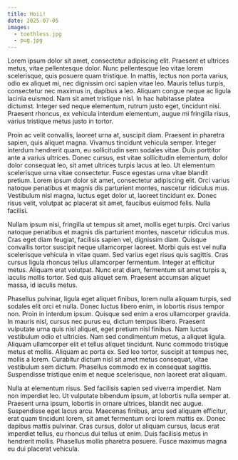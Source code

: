 ```yaml
---
title: Hoii!
date: 2025-07-05
images:
  - toothless.jpg
  - pug.jpg
---
```

Lorem ipsum dolor sit amet, consectetur adipiscing elit. Praesent et ultrices metus, vitae pellentesque dolor. Nunc pellentesque leo vitae lorem scelerisque, quis posuere quam tristique. In mattis, lectus non porta varius, odio ex aliquet mi, nec dignissim orci sapien vitae leo. Mauris tellus turpis, consectetur nec maximus in, dapibus a leo. Aliquam congue neque ac ligula lacinia euismod. Nam sit amet tristique nisl. In hac habitasse platea dictumst. Integer sed neque elementum, rutrum justo eget, tincidunt nisi. Praesent rhoncus, ex vehicula interdum elementum, augue mi fringilla risus, varius tristique metus justo in tortor.

Proin ac velit convallis, laoreet urna at, suscipit diam. Praesent in pharetra sapien, quis aliquet magna. Vivamus tincidunt vehicula semper. Integer interdum hendrerit quam, eu sollicitudin sem sodales vitae. Duis porttitor ante a varius ultrices. Donec cursus, est vitae sollicitudin elementum, dolor dolor consequat leo, sit amet ultrices turpis lacus at leo. Ut elementum scelerisque urna vitae consectetur. Fusce egestas urna vitae blandit pretium. Lorem ipsum dolor sit amet, consectetur adipiscing elit. Orci varius natoque penatibus et magnis dis parturient montes, nascetur ridiculus mus. Vestibulum nisl magna, luctus eget dolor ut, laoreet tincidunt ex. Donec risus velit, volutpat ac placerat sit amet, faucibus euismod felis. Nulla facilisi.

Nullam ipsum nisi, fringilla ut tempus sit amet, mollis eget turpis. Orci varius natoque penatibus et magnis dis parturient montes, nascetur ridiculus mus. Cras eget diam feugiat, facilisis sapien vel, dignissim diam. Quisque convallis tortor suscipit neque ullamcorper laoreet. Morbi quis est vel nulla scelerisque vehicula in vitae quam. Sed varius eget risus quis sagittis. Cras cursus ligula rhoncus tellus ullamcorper fermentum. Integer at efficitur metus. Aliquam erat volutpat. Nunc erat diam, fermentum sit amet turpis a, iaculis mollis tortor. Sed quis aliquet sem. Praesent accumsan aliquet massa, id iaculis metus.

Phasellus pulvinar, ligula eget aliquet finibus, lorem nulla aliquam turpis, sed sodales elit orci et nulla. Donec luctus libero enim, in lobortis risus tempor non. Proin in interdum ipsum. Quisque sed enim a eros ullamcorper gravida. In mauris nisl, cursus nec purus eu, dictum tempus libero. Praesent vulputate urna quis nisl aliquet, eget pretium nisl finibus. Nam luctus vestibulum odio et ultricies. Nam sed condimentum metus, a aliquet ligula. Aliquam ullamcorper elit et tellus aliquet tincidunt. Nunc commodo tristique metus et mollis. Aliquam ac porta ex. Sed leo tortor, suscipit at tempus nec, mollis a lorem. Curabitur dictum nisl sit amet metus consequat, vitae vestibulum sem dictum. Phasellus commodo ex in consequat sagittis. Suspendisse tristique enim et neque scelerisque, non laoreet erat aliquam.

Nulla at elementum risus. Sed facilisis sapien sed viverra imperdiet. Nam non imperdiet leo. Ut vulputate bibendum ipsum, at lobortis nulla semper at. Praesent urna ipsum, lobortis in ornare ultrices, blandit nec augue. Suspendisse eget lacus arcu. Maecenas finibus, arcu sed aliquam efficitur, erat quam tincidunt lorem, sit amet fermentum orci lorem mattis ex. Donec dapibus mattis pulvinar. Cras cursus, dolor ut aliquam cursus, lacus erat imperdiet tellus, eu rhoncus dui tellus ut enim. Duis facilisis metus in hendrerit mollis. Phasellus mollis pharetra posuere. Fusce maximus magna eu dui placerat vehicula.